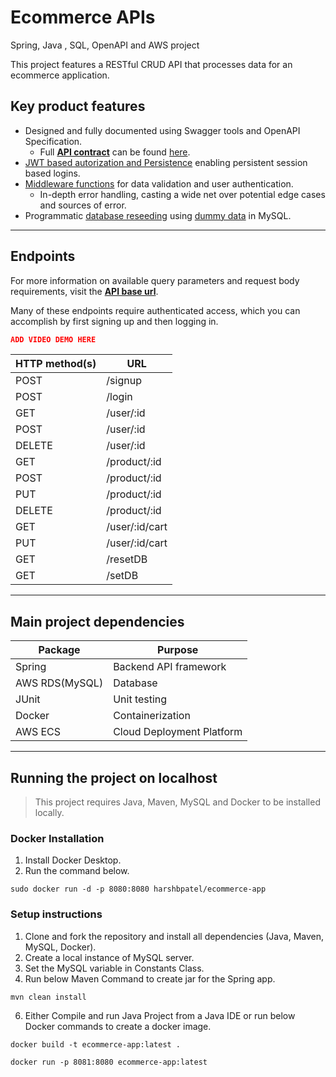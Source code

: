 # Ecommerce APIs


Spring, Java , SQL, OpenAPI and AWS project

This project features a RESTful CRUD API that processes data for an ecommerce application.

## Key product features
- Designed and fully documented using Swagger tools and OpenAPI Specification. 
  - Full **[API contract](./resources/openapi.json)** can be found [here](./resources/openapi.json).
- [JWT based autorization and Persistence](./src/main/java/harsh/projects/ecommerce/service/JwtUtil.java) enabling persistent session based logins.
- [Middleware functions](./src/main/java/harsh/projects/ecommerce/service/) for data validation and user authentication.
  - In-depth error handling, casting a wide net over potential edge cases and sources of error.
- Programmatic [database reseeding](./src/main/java/harsh/projects/ecommerce/controller/ResetController.java) using [dummy data](./resources/CreateSampelTables.sql) in MySQL.


---
## Endpoints
For more information on available query parameters and request body requirements, visit the **[API base url](http://98.81.75.203:8081/)**.

Many of these endpoints require authenticated access, which you can accomplish by first signing up and then logging in.

```json
ADD VIDEO DEMO HERE
```

| HTTP method(s) | URL
|---|---|
POST | /signup
POST | /login
GET | /user/:id
POST | /user/:id
DELETE | /user/:id
GET | /product/:id
POST | /product/:id
PUT | /product/:id
DELETE | /product/:id
GET | /user/:id/cart
PUT | /user/:id/cart
GET | /resetDB
GET | /setDB

---
## Main project dependencies
| Package | Purpose
|---|---|
Spring | Backend API framework
AWS RDS(MySQL) | Database 
JUnit | Unit testing
Docker | Containerization
AWS ECS | Cloud Deployment Platform 

---
## Running the project on localhost
> This project requires Java, Maven, MySQL and Docker to be installed locally. 

### Docker Installation
1) Install Docker Desktop. 
2) Run the command below. 
```
sudo docker run -d -p 8080:8080 harshbpatel/ecommerce-app
```

### Setup instructions
1) Clone and fork the repository and install all dependencies (Java, Maven, MySQL, Docker).
2) Create a local instance of MySQL server.
3) Set the MySQL variable in Constants Class.
4) Run below Maven Command to create jar for the Spring app.
```
mvn clean install
```
6) Either Compile and run Java Project from a Java IDE or run below Docker commands to create a docker image.
```
docker build -t ecommerce-app:latest .

docker run -p 8081:8080 ecommerce-app:latest
```

